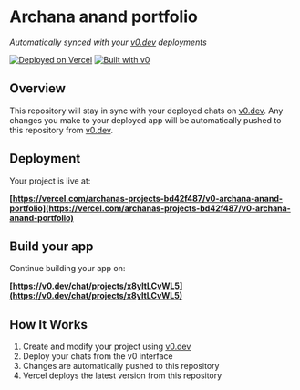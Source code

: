 # Archana anand portfolio

*Automatically synced with your [v0.dev](https://v0.dev) deployments*

[![Deployed on Vercel](https://img.shields.io/badge/Deployed%20on-Vercel-black?style=for-the-badge&logo=vercel)](https://vercel.com/archanas-projects-bd42f487/v0-archana-anand-portfolio)
[![Built with v0](https://img.shields.io/badge/Built%20with-v0.dev-black?style=for-the-badge)](https://v0.dev/chat/projects/x8yItLCvWL5)

## Overview

This repository will stay in sync with your deployed chats on [v0.dev](https://v0.dev).
Any changes you make to your deployed app will be automatically pushed to this repository from [v0.dev](https://v0.dev).

## Deployment

Your project is live at:

**[https://vercel.com/archanas-projects-bd42f487/v0-archana-anand-portfolio](https://vercel.com/archanas-projects-bd42f487/v0-archana-anand-portfolio)**

## Build your app

Continue building your app on:

**[https://v0.dev/chat/projects/x8yItLCvWL5](https://v0.dev/chat/projects/x8yItLCvWL5)**

## How It Works

1. Create and modify your project using [v0.dev](https://v0.dev)
2. Deploy your chats from the v0 interface
3. Changes are automatically pushed to this repository
4. Vercel deploys the latest version from this repository